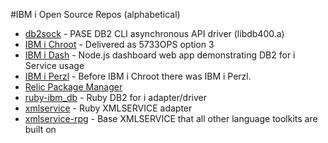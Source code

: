 #IBM i Open Source Repos (alphabetical)
- [db2sock](https://bitbucket.org/litmis/db2sock) - PASE DB2 CLI asynchronous API driver (libdb400.a)
- [IBM i Chroot](https://bitbucket.org/litmis/ibmichroot) - Delivered as 5733OPS option 3
- [IBM i Dash](https://bitbucket.org/litmis/ibmidash) - Node.js dashboard web app demonstrating DB2 for i Service usage
- [IBM i Perzl](https://bitbucket.org/litmis/ibmiperzl) - Before IBM i Chroot there was IBM i Perzl.
- [Relic Package Manager](https://github.com/Club-Seiden/RelicPackageManager)
- [ruby-ibm_db](https://bitbucket.org/litmis/ruby-ibm_db) - Ruby DB2 for i adapter/driver
- [xmlservice](https://bitbucket.org/litmis/xmlservice) - Ruby XMLSERVICE adapter
- [xmlservice-rpg](https://bitbucket.org/inext/xmlservice-rpg) - Base XMLSERVICE that all other language toolkits are built on